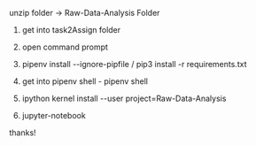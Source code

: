unzip folder -> Raw-Data-Analysis Folder

1. get into task2Assign folder
2. open command prompt

3. pipenv install --ignore-pipfile / pip3 install -r requirements.txt
4. get into pipenv shell - pipenv shell
5. ipython kernel install --user project=Raw-Data-Analysis
6. jupyter-notebook

thanks!
